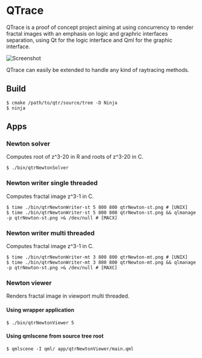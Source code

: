 # QTrace

QTrace is a proof of concept project aiming at using concurrency to render fractal images with an emphasis on logic and graphric interfaces separation, using Qt for the logic interface and Qml for the graphic interface.

![Screenshot](http://jwintz.me/images/qtrace.png)

QTrace can easily be extended to handle any kind of raytracing methods.

## Build

    $ cmake /path/to/qtr/source/tree -D Ninja
    $ ninja

## Apps

### Newton solver

Computes root of z^3-20 in R and roots of z^3-20 in C.

    $ ./bin/qtrNewtonSolver   

### Newton writer single threaded

Computes fractal image z^3-1 in C.

    $ time ./bin/qtrNewtonWriter-st 5 800 800 qtrNewton-st.png # [UNIX]
    $ time ./bin/qtrNewtonWriter-st 5 800 800 qtrNewton-st.png && qlmanage -p qtrNewton-st.png >& /dev/null # [MACX]

### Newton writer multi threaded

Computes fractal image z^3-1 in C.

    $ time ./bin/qtrNewtonWriter-mt 3 800 800 qtrNewton-mt.png # [UNIX]
    $ time ./bin/qtrNewtonWriter-mt 3 800 800 qtrNewton-mt.png && qlmanage -p qtrNewton-st.png >& /dev/null # [MAXC]

### Newton viewer 

Renders fractal image in viewport multi threaded.

#### Using wrapper application

    $ ./bin/qtrNewtonViewer 5

#### Using qmlscene from source tree root

    $ qmlscene -I qml/ app/qtrNewtonViewer/main.qml
